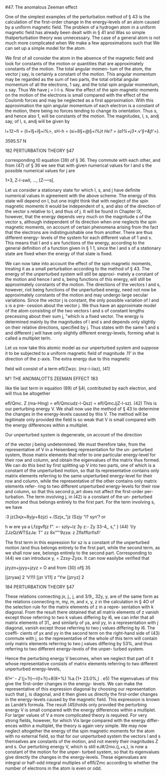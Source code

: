#47. The anomalous Zeeman effect

One of the simplest examples of the perturbation method of § 43
is the calculation of the first-order change in the energy-levels of an
atom caused by a uniform magnetic field. The problem of a hydrogen
atom in a uniform magnetic field has already been dealt with in § 41
and Was so simple thatperturbation theory was unnecessary. The
case of a general atom is not much more complicated when We make
a few approximations such that We can set up a simple model for the
atom.

We ﬁrst of all consider the atom in the absence of the magnetic
field and look for constants of the motion or quantities that are
approximately constants of the motion. The total angular momen-
tum of the atom, the vector j say, is certainly a constant of the
motion. This angular momentum may be regarded as the sum of two
parts, the total orbital angular momentum of all the electrons, 1 say,
and the total spin angular momentum, s say. Thus We have j = l-l-s.
Now the effect of the spin magnetic moments on the motion of the
electrons is small compared with the effect of the Coulomb forces and
may be neglected as a first approximation. With this approximation
the spin angular momentum of each electron is a constant of the
motion, there being no forces tending to change its orientation. Thus
s, and hence also 1, will be constants of the motion. The magnitudes,
l, s, andj say, of l, s, andj will be given by

l+12~ﬁ = (li+l§+l§+i%*>*,
sH-h = (si+8§+@§+i%*)t
He? = (a1%+j3+.v'§+&ﬁ‘=)*.

3595.57 N

182 PERTURBATION THEORY §47

corresponding t0 equation (39) of § 36. They commute with each
other, and from (47) of § 36 we see that with given numerical values
for l and s the possible numerical values for j are

1+3, Z-l-swli, ..., [Z-—s[.

Let us consider a stationary state for which I, s, and j have deﬁnite
numerical values in agreement with the above scheme. The energy
of this state will depend on I, but one inight think that with neglect
of the spin magnetic moments it would be independent of s, and
also of the direction of the vector s relative to l, and thus of j. It will
be found in Chapter IX, however, that the energy depends very much
on the magnitude s of the vector s, although independent of its
direction when one neglects the spin magnetic moments, on account
of certain phenomena arising from the fact that the electrons are
indistinguishable one from another. There are thus different energy-
levels of the system for each different value of 1 and s. This means
that I and s are functions of the energy, according to the general
definition of a function given in § 1 1, since the l and s of a stationary
state are ﬁxed when the energy of that state is ﬁxed.

We can now take into account the effect of the spin magnetic
moments, treating it as a small perturbation according to the method
of § 43. The energy of the unperturbed system will still be approxi-
mately a constant of the motion and hence l and s, being functions
of this energy, will still be approximately constants of the motion.
The directions of the vectors l and s, however, riot being functions of
the unperturbed energy, need not now be approximately constants
of the motion and may undergo large secular variations. Since the
vector j is constant, the only possible variation of l and s is a pre-
cession about the vector j. We thus have an approximate model of
the atom consisting of the two vectors l and s of constant lengths
precessing about their sum j, "which is a ﬁxed vector. The energy is
determined mainly by the magnitudes of l and s and depends only
slightly on their relative directions, speciﬁed by j. Thus states with
the same 1 and s and different j will have only slightly different
energy-levels, forming what is called a multiplet terln.

Let us now take this atomic model as our unperturbed system and
suppose it to be subjected to a uniform magnetic ﬁeld of magnitude .11‘
in the direction of the z-axis. The extra energy due to this magnetic

ﬁeld will consist of a term
eﬂ/Zwzc. (mz-i-iiaz), (41)

M’! THE ANOMALOTTS ZEEMAN EFFECT 183

like tlie last term in equation (89) of §4l, contributed by each
electron, and will thus be altogether

eﬂ/Qmc. Z (ma-Hing) = eﬂ/Qmcudz-l-Qsz) = eﬂ/QmcJjZ-l-sz). (42)
This is our perturbing energy V. We shall now use the method of
§ 43 to determine the changes in the energy-levels caused by this V.
The method will be legitimate only provided the ﬁeld is so weak that
V is small compared with the energy differences within a multiplet.

Our unperturbed system is degenerate, on account of the direction

of the vector j being undetermined. We must therefore take, from
the representative of V in a Heisenberg representation for the un-
perturbed system, those matrix elements that refer to one particular
energy-level for their row and column, and obtain the eigenvalues of
the matrix thus formed. We can do this best by first splitting up V
into two parts, one of which is a constant of the unperturbed motion,
so that its representative contains only matrix elements referring to
the same unperturbed energy-level for their row and column, while
the representative of the other contains only matrix elements refer-
ring to two different unperturbed energy-levels for their row and
column, so that this second p_art does not affect the first-order per-
turbation. The term involving j, in (42) is a constant of the un-
perturbed motion and thus belongs entirely to the first part. For the
term involving s, we have

 :3 jz(3xjx+8yjy+8zjz) +.(Szjx_"jz  (Szjy “i? syn‘?
or

   

h
w ere ya a Lfzgvﬂjz f”. =- szly~lz 3y z:- Zy 33-4,, s,” } (44)
‘l/y ZJzQzWTSzJa: T" zz 8x""‘9zza: z Zﬂsfﬂzrﬁsﬁ‘

The first term in this expression for sz is a constant of the unperturbed
motion /and thus belongs entirely to the first part, while the second
term, as we shall now see, belongs entirely to the second part.
Corresponding to (44) we can introduce
y, = Zzsy-Zysx.
It can now easilybe verified that

jzyzn+jyyy+jzyz = O
and from (30) of§ 35

[jzryaa] 2 ‘V111 [jzr V11] z “Yw [jzryz] 2 

184 PERTURBATION THEORY §47

These relations connecting jx, j,, j, and 3/9,, 32y, y, are of the same form
as the relations connecting m, my, m, and x, y, z in the calculation
in § 4O of the selection rule for the matrix elements of z in a repre-
sentation with k diagonal. From the result there obtained that all
matrix elements of z vanish except those referring to two k values
differing by i6, we can infer that all matrix elements of 31,, and
similarly of ya, and yy, in a representation with j diagonal, vanish
except those referring to two j values differing by i6. The coeffi-
cients of yx and yy in the second term on the right-hand side of (43)
commute with j, so the representative of the whole of this term will
contain only matrix elements referring to two j values differing by
53%, and thus referring to two different energy-levels of the unper-
turbed system.

Hence the perturbing energy V becomes, when we neglect that
part of it whose representative consists of matrix elements referring
to two different unperturbed energy-levels,

61*‘ - J'(j+?i)—l(l+?i)+8(8+%)
%a.{1+ 23.0%,) . e5)
The eigenvalues of this give the first-order changes in the energy-
levels. We can make the representative of this expression diagonal
by choosing our representation such that j, is diagonal, and it then
gives us directly the first-order changes in the energy-levels caused by
the magnetic field. This expression is known as Landé’s formula.
The result (45)holds only provided the perturbing energy V is small
compared with the energy differences within a multiplet. For larger
values of V a more complicated theory is required. For very strong
fields, however, for which Vis large compared with the energy differ-
ences within a multiplet, the theory is again very simple. We may
now neglect altogether the energy of the spin magnetic moments for
the atom with no external field, so that for our unperturbed system
the vectors l and s themselves are constants of the motion, and not
merely their magnitudes Z and s. Our perturbing energy V, which is
still eJ#/2mo.(j,+s,), is now a constant of the motion for the unper-
turbed system, so that its eigenvalues give directly the changes in the
energy-levels. These eigenvalues are integral or half-odd integral
multiples of eﬂﬁ/Zmc according to whether the number of electrons
in the atom is even or odd.

